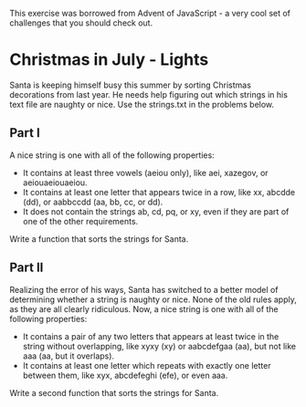 This exercise was borrowed from Advent of JavaScript - a very cool set of challenges that you should check out.

# Christmas in July - Lights

Santa is keeping himself busy this summer by sorting Christmas decorations from last year. He needs help figuring out which strings in his text file are naughty or nice. Use the strings.txt in the problems below. 

## Part I

A nice string is one with all of the following properties:
* It contains at least three vowels (aeiou only), like aei, xazegov, or aeiouaeiouaeiou.
* It contains at least one letter that appears twice in a row, like xx, abcdde (dd), or aabbccdd (aa, bb, cc, or dd).
* It does not contain the strings ab, cd, pq, or xy, even if they are part of one of the other requirements.

Write a function that sorts the strings for Santa.

## Part II

Realizing the error of his ways, Santa has switched to a better model of determining whether a string is naughty or nice. None of the old rules apply, as they are all clearly ridiculous. Now, a nice string is one with all of the following properties:

* It contains a pair of any two letters that appears at least twice in the string without overlapping, like xyxy (xy) or aabcdefgaa (aa), but not like aaa (aa, but it overlaps).
* It contains at least one letter which repeats with exactly one letter between them, like xyx, abcdefeghi (efe), or even aaa.

Write a second function that sorts the strings for Santa.
